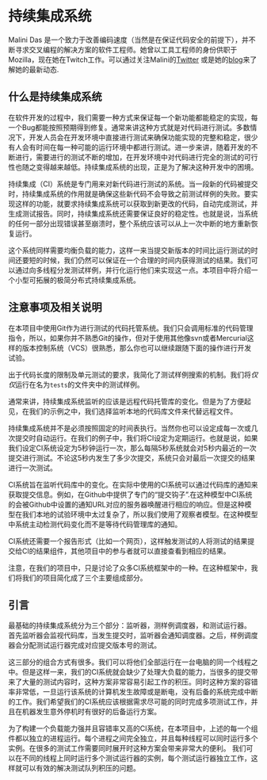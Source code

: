 # 持续集成系统

Malini Das 是一个致力于改善编码速度（当然是在保证代码安全的前提下），并不断寻求交叉编程的解决方案的软件工程师。她曾以工具工程师的身份供职于Mozilla，现在她在Twitch工作。可以通过关注Malini的[Twitter](https://twitter.com/malinidas) 或是她的[blog](http://malinidas.com/)来了解她的最新动态.

## 什么是持续集成系统

在软件开发的过程中，我们需要一种方式来保证每一个新功能都能稳定的实现，每一个Bug都能按照预期得到修复。通常来讲这种方式就是对代码进行测试。多数情况下，开发人员会在开发环境中直接进行测试来确保功能实现的完整和稳定，很少有人会有时间在每一种可能的运行环境中都进行测试。进一步来讲，随着开发的不断进行，需要进行的测试不断的增加，在开发环境中对代码进行完全的测试的可行性也随之变得越来越低。持续集成系统的出现，正是为了解决这种开发中的困境。

持续集成（CI）系统是专门用来对新代码进行测试的系统。当一段新的代码被提交时，持续集成系统的作用就是确保这些新代码不会导致之前测试样例的失败。要实现这样的功能，就要求持续集成系统可以获取到新更改的代码，自动完成测试，并生成测试报告。同时，持续集成系统还需要保证良好的稳定性。也就是说，当系统的任何一部分出现错误甚至崩溃时，整个系统应该可以从上一次中断的地方重新恢复运行。

这个系统同样需要均衡负载的能力，这样一来当提交新版本的时间比运行测试的时间还要短的时候，我们仍然可以保证在一个合理的时间内获得测试的结果。我们可以通过向多线程分发测试样例，并行化运行他们来实现这一点。本项目中将介绍一个小型可拓展的极简分布式持续集成系统。

## 注意事项及相关说明

在本项目中使用Git作为进行测试的代码托管系统。我们只会调用标准的代码管理指令，所以，如果你并不熟悉Git的操作，但对于使用其他像svn或者Mercurial这样的版本控制系统（VCS）很熟悉，那么你也可以继续跟随下面的操作进行开发试验。

出于代码长度的限制及单元测试的要求，我简化了测试样例搜索的机制。我们将*仅仅*运行在名为`tests`的文件夹中的测试样例。

通常来讲，持续集成系统监听的应该是远程代码托管库的变化。但是为了方便起见，在我们的示例之中，我们选择监听本地的代码库文件来代替远程文件。

持续集成系统并不是必须按照固定的时间表执行。当然你也可以设定成每一次或几次提交时自动运行。在我们的例子中，我们将CI设定为定期运行。也就是说，如果我们设定CI系统设定为5秒钟运行一次，那么每隔5秒系统就会对5秒内最近的一次提交进行测试。不论这5秒内发生了多少次提交，系统只会对最后一次提交的结果进行一次测试。

CI系统旨在监听代码库中的变化。在实际中使用的CI系统可以通过代码库的通知来获取提交信息。例如，在Github中提供了专门的“提交钩子”.在这种模型中CI系统的会被Github中设置的通知URL对应的服务器唤醒进行相应的响应。但是这种模型在我们本地的试验环境中太过复杂了，所以我们使用了观察者模型。在这种模型中系统主动检测代码变化而不是等待代码管理库的通知。

CI系统还需要一个报告形式（比如一个网页），这样触发测试的人将测试的结果提交给CI的结果组件，其他项目中的参与者就可以直接查看到相应的结果。

注意，在我们的项目中，只是讨论了众多CI系统框架中的一种。在这种框架中，我们将我们的项目简化成了三个主要组成部分。

## 引言

最基础的持续集成系统分为三个部分：监听器，测样例调度器，和测试运行器。
首先监听器会监视代码库，当发生提交时，监听器会通知调度器。之后，样例调度器会分配测试运行器完成对应提交版本号的测试。

这三部分的组合方式有很多。我们可以将他们全部运行在一台电脑的同一个线程之中。但是这样一来，我们的CI系统就会缺少了处理大负载的能力，当很多的提交带来了大量的测试内容时，这种方案非常容易引起工作的积压。同时这种方案的容错率非常低，一旦运行该系统的计算机发生故障或是断电，没有后备的系统完成中断的工作。我们希望我们的CI系统应该根据需求尽可能的同时完成多项测试工作，并且在机器发生意外停机时有很好的后备运行方案。

为了构建一个负载能力强并且容错率又高的CI系统，在本项目中，上述的每一个组件都以独立的进程运行。每个进程之间完全独立，并且每种线程可以同时运行多个实例。在很多的测试工作需要同时展开时这种方案会带来非常大的便利。 我们可以在不同的线程上同时运行多个测试运行器的实例，每个测试运行器独立工作，这样就可以有效的解决测试队列积压的问题。
